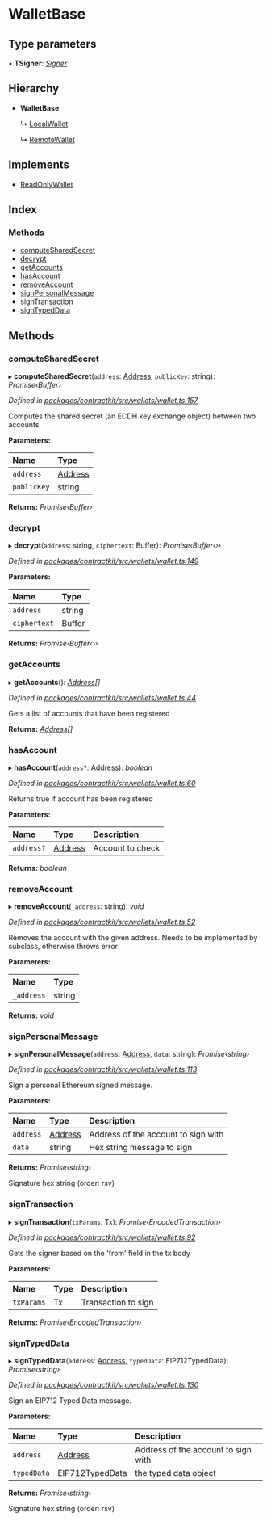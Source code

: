 # WalletBase

## Type parameters

▪ **TSigner**: [_Signer_]()

## Hierarchy

* **WalletBase**

  ↳ [LocalWallet]()

  ↳ [RemoteWallet]()

## Implements

* [ReadOnlyWallet]()

## Index

### Methods

* [computeSharedSecret]()
* [decrypt]()
* [getAccounts]()
* [hasAccount]()
* [removeAccount]()
* [signPersonalMessage]()
* [signTransaction]()
* [signTypedData]()

## Methods

### computeSharedSecret

▸ **computeSharedSecret**\(`address`: [Address](), `publicKey`: string\): _Promise‹Buffer›_

_Defined in_ [_packages/contractkit/src/wallets/wallet.ts:157_](https://github.com/celo-org/celo-monorepo/blob/master/packages/contractkit/src/wallets/wallet.ts#L157)

Computes the shared secret \(an ECDH key exchange object\) between two accounts

**Parameters:**

| Name | Type |
| :--- | :--- |
| `address` | [Address]() |
| `publicKey` | string |

**Returns:** _Promise‹Buffer›_

### decrypt

▸ **decrypt**\(`address`: string, `ciphertext`: Buffer\): _Promise‹Buffer‹››_

_Defined in_ [_packages/contractkit/src/wallets/wallet.ts:149_](https://github.com/celo-org/celo-monorepo/blob/master/packages/contractkit/src/wallets/wallet.ts#L149)

**Parameters:**

| Name | Type |
| :--- | :--- |
| `address` | string |
| `ciphertext` | Buffer |

**Returns:** _Promise‹Buffer‹››_

### getAccounts

▸ **getAccounts**\(\): [_Address_]()_\[\]_

_Defined in_ [_packages/contractkit/src/wallets/wallet.ts:44_](https://github.com/celo-org/celo-monorepo/blob/master/packages/contractkit/src/wallets/wallet.ts#L44)

Gets a list of accounts that have been registered

**Returns:** [_Address_]()_\[\]_

### hasAccount

▸ **hasAccount**\(`address?`: [Address]()\): _boolean_

_Defined in_ [_packages/contractkit/src/wallets/wallet.ts:60_](https://github.com/celo-org/celo-monorepo/blob/master/packages/contractkit/src/wallets/wallet.ts#L60)

Returns true if account has been registered

**Parameters:**

| Name | Type | Description |
| :--- | :--- | :--- |
| `address?` | [Address]() | Account to check |

**Returns:** _boolean_

### removeAccount

▸ **removeAccount**\(`_address`: string\): _void_

_Defined in_ [_packages/contractkit/src/wallets/wallet.ts:52_](https://github.com/celo-org/celo-monorepo/blob/master/packages/contractkit/src/wallets/wallet.ts#L52)

Removes the account with the given address. Needs to be implemented by subclass, otherwise throws error

**Parameters:**

| Name | Type |
| :--- | :--- |
| `_address` | string |

**Returns:** _void_

### signPersonalMessage

▸ **signPersonalMessage**\(`address`: [Address](), `data`: string\): _Promise‹string›_

_Defined in_ [_packages/contractkit/src/wallets/wallet.ts:113_](https://github.com/celo-org/celo-monorepo/blob/master/packages/contractkit/src/wallets/wallet.ts#L113)

Sign a personal Ethereum signed message.

**Parameters:**

| Name | Type | Description |
| :--- | :--- | :--- |
| `address` | [Address]() | Address of the account to sign with |
| `data` | string | Hex string message to sign |

**Returns:** _Promise‹string›_

Signature hex string \(order: rsv\)

### signTransaction

▸ **signTransaction**\(`txParams`: Tx\): _Promise‹EncodedTransaction›_

_Defined in_ [_packages/contractkit/src/wallets/wallet.ts:92_](https://github.com/celo-org/celo-monorepo/blob/master/packages/contractkit/src/wallets/wallet.ts#L92)

Gets the signer based on the 'from' field in the tx body

**Parameters:**

| Name | Type | Description |
| :--- | :--- | :--- |
| `txParams` | Tx | Transaction to sign |

**Returns:** _Promise‹EncodedTransaction›_

### signTypedData

▸ **signTypedData**\(`address`: [Address](), `typedData`: EIP712TypedData\): _Promise‹string›_

_Defined in_ [_packages/contractkit/src/wallets/wallet.ts:130_](https://github.com/celo-org/celo-monorepo/blob/master/packages/contractkit/src/wallets/wallet.ts#L130)

Sign an EIP712 Typed Data message.

**Parameters:**

| Name | Type | Description |
| :--- | :--- | :--- |
| `address` | [Address]() | Address of the account to sign with |
| `typedData` | EIP712TypedData | the typed data object |

**Returns:** _Promise‹string›_

Signature hex string \(order: rsv\)


